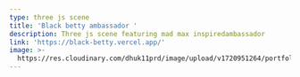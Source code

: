 ```yaml
---
type: three js scene
title: 'Black betty ambassador '
description: Three js scene featuring mad max inspiredambassador
link: 'https://black-betty.vercel.app/'
image: >-
  https://res.cloudinary.com/dhuk11prd/image/upload/v1720951264/portfolio-tina/thumbnail_2-min_go2cbb.png
---
```


